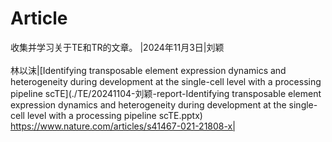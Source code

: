 # Article

收集并学习关于TE和TR的文章。
|2024年11月3日|刘颖<br><br>林以沫|[Identifying transposable element expression dynamics and heterogeneity during development at the single-cell level with a processing pipeline scTE](./TE/20241104-刘颖-report-Identifying transposable element expression dynamics and heterogeneity during development at the single-cell level with a processing pipeline scTE.pptx)<br>https://www.nature.com/articles/s41467-021-21808-x|
